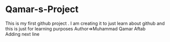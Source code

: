 # Qamar-s-Project
This is my first github project . I am creating it to just learn about github and this is just for learning purposes
Author=>Muhammad Qamar Aftab
<br>
Adding next line
